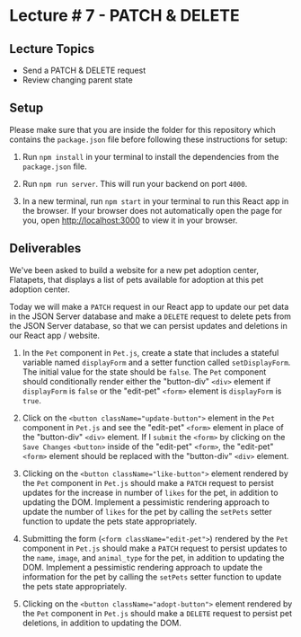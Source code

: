 # Lecture # 7 - PATCH & DELETE

## Lecture Topics

- Send a PATCH & DELETE request
- Review changing parent state

## Setup

Please make sure that you are inside the folder for this repository which contains the `package.json` file before following these instructions for setup:

1. Run `npm install` in your terminal to install the dependencies from the `package.json` file.

2. Run `npm run server`. This will run your backend on port `4000`.

3. In a new terminal, run `npm start` in your terminal to run this React app in the browser. If your browser does not automatically open the page for you, open [http://localhost:3000](http://localhost:3000) to view it in your browser.

## Deliverables

We've been asked to build a website for a new pet adoption center, Flatapets, that displays a list of pets available for adoption at this pet adoption center.

Today we will make a `PATCH` request in our React app to update our pet data in the JSON Server database and make a `DELETE` request to delete pets from the JSON Server database, so that we can persist updates and deletions in our React app / website.

1. In the `Pet` component in `Pet.js`, create a state that includes a stateful variable named `displayForm` and a setter function called `setDisplayForm`. The initial value for the state should be `false`. The `Pet` component should conditionally render either the "button-div" `<div>` element if `displayForm` is `false` or the "edit-pet" `<form>` element is `displayForm` is `true`.

2. Click on the `<button className="update-button">` element in the `Pet` component in `Pet.js` and see the "edit-pet" `<form>` element in place of the "button-div" `<div>` element. If I `submit` the `<form>` by clicking on the `Save Changes` `<button>` inside of the "edit-pet" `<form>`, the "edit-pet" `<form>` element should be replaced with the "button-div" `<div>` element.

3. Clicking on the `<button className="like-button">` element rendered by the `Pet` component in `Pet.js` should make a `PATCH` request to persist updates for the increase in number of `likes` for the pet, in addition to updating the DOM. Implement a pessimistic rendering approach to update the number of `likes` for the pet by calling the `setPets` setter function to update the pets state appropriately.

4. Submitting the form (`<form className="edit-pet">`) rendered by the `Pet` component in `Pet.js` should make a `PATCH` request to persist updates to the `name`, `image`, and `animal_type` for the pet, in addition to updating the DOM. Implement a pessimistic rendering approach to update the information for the pet by calling the `setPets` setter function to update the pets state appropriately.

5. Clicking on the `<button className="adopt-button">` element rendered by the `Pet` component in `Pet.js` should make a `DELETE` request to persist pet deletions, in addition to updating the DOM.